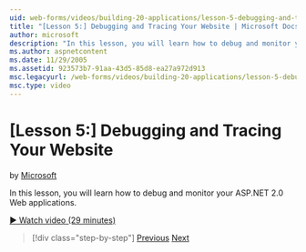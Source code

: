 ```yaml
---
uid: web-forms/videos/building-20-applications/lesson-5-debugging-and-tracing-your-website
title: "[Lesson 5:] Debugging and Tracing Your Website | Microsoft Docs"
author: microsoft
description: "In this lesson, you will learn how to debug and monitor your ASP.NET 2.0 Web applications."
ms.author: aspnetcontent
ms.date: 11/29/2005
ms.assetid: 923573b7-91aa-43d5-85d8-ea27a972d913
msc.legacyurl: /web-forms/videos/building-20-applications/lesson-5-debugging-and-tracing-your-website
msc.type: video
---
```

[Lesson 5:] Debugging and Tracing Your Website
====================
by [Microsoft](https://github.com/microsoft)

In this lesson, you will learn how to debug and monitor your ASP.NET 2.0 Web applications.

[&#9654; Watch video (29 minutes)](https://channel9.msdn.com/Blogs/ASP-NET-Site-Videos/lesson-5-debugging-and-tracing-your-website)

> [!div class="step-by-step"]
> [Previous](lesson-4-understanding-web-application-state.md)
> [Next](lesson-6-working-with-stylesheets-and-master-pages.md)
